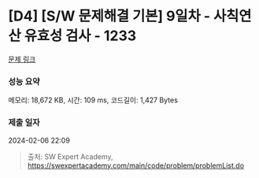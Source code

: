 # [D4] [S/W 문제해결 기본] 9일차 - 사칙연산 유효성 검사 - 1233 

[문제 링크](https://swexpertacademy.com/main/code/problem/problemDetail.do?contestProbId=AV141176AIwCFAYD) 

### 성능 요약

메모리: 18,672 KB, 시간: 109 ms, 코드길이: 1,427 Bytes

### 제출 일자

2024-02-06 22:09



> 출처: SW Expert Academy, https://swexpertacademy.com/main/code/problem/problemList.do